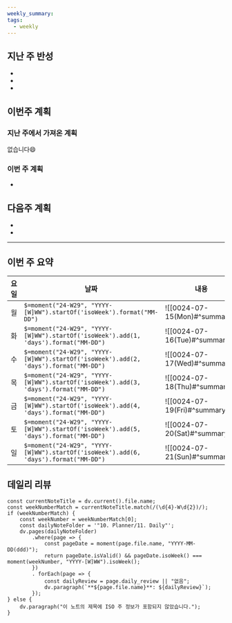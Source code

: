 ```yaml
---
weekly_summary: 
tags:
  - weekly
---
```

## 지난 주 반성
- 
- 
- 
## 이번주 계획
### 지난 주에서 가져온 계획
없습니다😄
### 이번 주 계획
- 
## 다음주 계획
- 
- 
---
## 이번 주 요약
| 요일  | 날짜                                                                                   | 내용                            |     |
| --- | ------------------------------------------------------------------------------------ | ----------------------------- | --- |
| 월   | `$=moment("24-W29", "YYYY-[W]WW").startOf('isoWeek').format("MM-DD")`                | ![[0024-07-15(Mon)#^summary]] |     |
| 화   | `$=moment("24-W29", "YYYY-[W]WW").startOf('isoWeek').add(1, 'days').format("MM-DD")` | ![[0024-07-16(Tue)#^summary]] |     |
| 수   | `$=moment("24-W29", "YYYY-[W]WW").startOf('isoWeek').add(2, 'days').format("MM-DD")` | ![[0024-07-17(Wed)#^summary]] |     |
| 목   | `$=moment("24-W29", "YYYY-[W]WW").startOf('isoWeek').add(3, 'days').format("MM-DD")` | ![[0024-07-18(Thu)#^summary]] |     |
| 금   | `$=moment("24-W29", "YYYY-[W]WW").startOf('isoWeek').add(4, 'days').format("MM-DD")` | ![[0024-07-19(Fri)#^summary]] |     |
| 토   | `$=moment("24-W29", "YYYY-[W]WW").startOf('isoWeek').add(5, 'days').format("MM-DD")` | ![[0024-07-20(Sat)#^summary]] |     |
| 일   | `$=moment("24-W29", "YYYY-[W]WW").startOf('isoWeek').add(6, 'days').format("MM-DD")` | ![[0024-07-21(Sun)#^summary]] |     |
## 데일리 리뷰
```dataviewjs
const currentNoteTitle = dv.current().file.name;
const weekNumberMatch = currentNoteTitle.match(/(\d{4}-W\d{2})/);
if (weekNumberMatch) { 
	const weekNumber = weekNumberMatch[0];
	const dailyNoteFolder = '"10. Planner/11. Daily"';
	dv.pages(dailyNoteFolder)
		.where(page => {
			const pageDate = moment(page.file.name, "YYYY-MM-DD(ddd)");
			return pageDate.isValid() && pageDate.isoWeek() === moment(weekNumber, "YYYY-[W]WW").isoWeek();
		})
		. forEach(page => {
			const dailyReview = page.daily_review || "없음";
			dv.paragraph(`**${page.file.name}**: ${dailyReview}`);
		});
} else {
	dv.paragraph("이 노트의 제목에 ISO 주 정보가 포함되지 않았습니다.");
} 
```
